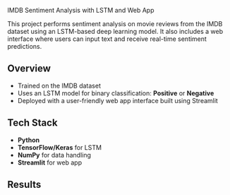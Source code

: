 IMDB Sentiment Analysis with LSTM and Web App

This project performs sentiment analysis on movie reviews from the IMDB dataset using an LSTM-based deep learning model. It also includes a web interface where users can input text and receive real-time sentiment predictions.

## Overview

- Trained on the IMDB dataset
- Uses an LSTM model for binary classification: **Positive** or **Negative**
- Deployed with a user-friendly web app interface built using Streamlit

## Tech Stack

- **Python**
- **TensorFlow/Keras** for LSTM
- **NumPy** for data handling
- **Streamlit** for web app

## Results
